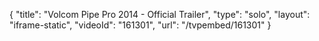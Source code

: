 {
    "title": "Volcom Pipe Pro 2014 - Official Trailer",
    "type": "solo",
    "layout": "iframe-static",
    "videoId": "161301",
    "url": "\/tvpembed\/161301"
}